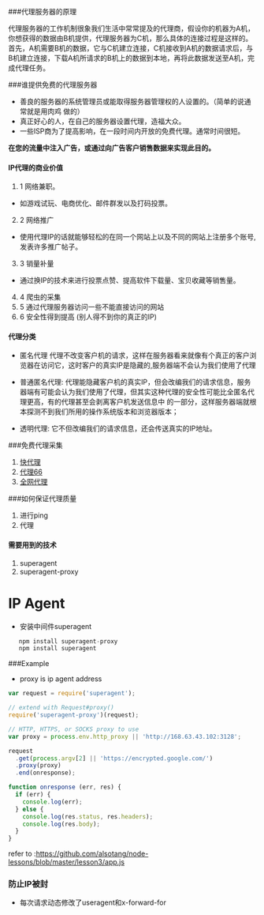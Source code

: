 ###代理服务器的原理
<p>代理服务器的工作机制很象我们生活中常常提及的代理商，假设你的机器为A机，你想获得的数据由B机提供，代理服务器为C机，那么具体的连接过程是这样的。 
首先，A机需要B机的数据，它与C机建立连接，C机接收到A机的数据请求后，与B机建立连接，下载A机所请求的B机上的数据到本地，再将此数据发送至A机，完成代理任务。</p>

###谁提供免费的代理服务器
* 善良的服务器的系统管理员或能取得服务器管理权的人设置的。（简单的说通常就是用肉鸡 做的） 
* 真正好心的人，在自己的服务器设置代理，造福大众。 
* 一些ISP商为了提高影响，在一段时间内开放的免费代理。通常时间很短。
 
<strong>
在您的流量中注入广告，或通过向广告客户销售数据来实现此目的。
</strong>

#### IP代理的商业价值
1. 1 网络兼职。
- 如游戏试玩、电商优化、邮件群发以及打码投票。
2. 2 网络推广
- 使用代理IP的话就能够轻松的在同一个网站上以及不同的网站上注册多个账号,发表许多推广帖子。
3. 3 销量补量
- 通过换IP的技术来进行投票点赞、提高软件下载量、宝贝收藏等销售量。
4. 4 爬虫的采集
5. 5 通过代理服务器访问一些不能直接访问的网站
6. 6 安全性得到提高 (别人得不到你的真正的IP)

#### 代理分类
- 匿名代理 代理不改变客户机的请求，这样在服务器看来就像有个真正的客户浏览器在访问它，这时客户的真实IP是隐藏的,服务器端不会认为我们使用了代理

- 普通匿名代理: 代理能隐藏客户机的真实IP，但会改编我们的请求信息，服务器端有可能会认为我们使用了代理，但其实这种代理的安全性可能比全匿名代理更高，有的代理甚至会剥离客户机发送信息中 的一部分，这样服务器端就根本探测不到我们所用的操作系统版本和浏览器版本；

- 透明代理: 它不但改编我们的请求信息，还会传送真实的IP地址。

###免费代理采集

1. [快代理](http://www.kuaidaili.com/)
2. [代理66](http://www.66ip.cn/)
3. [全网代理](http://www.goubanjia.com/free/gngn/index.shtml)

###如何保证代理质量
1. 进行ping
2. 代理

#### 需要用到的技术
1. superagent
2. superagent-proxy

# IP Agent
 - 安装中间件superagent
 ```javascript
    npm install superagent-proxy
    npm install superagent
```
###Example
- proxy is ip agent address
```javascript
var request = require('superagent');

// extend with Request#proxy()
require('superagent-proxy')(request);

// HTTP, HTTPS, or SOCKS proxy to use
var proxy = process.env.http_proxy || 'http://168.63.43.102:3128';

request
  .get(process.argv[2] || 'https://encrypted.google.com/')
  .proxy(proxy)
  .end(onresponse);

function onresponse (err, res) {
  if (err) {
    console.log(err);
  } else {
    console.log(res.status, res.headers);
    console.log(res.body);
  }
}
```
 refer to :https://github.com/alsotang/node-lessons/blob/master/lesson3/app.js
 
 ### 防止IP被封
 - 每次请求动态修改了useragent和x-forward-for 